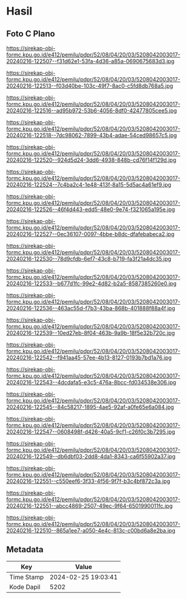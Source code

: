 # Hasil

## Foto C Plano

https://sirekap-obj-formc.kpu.go.id/e412/pemilu/pdpr/52/08/04/20/03/5208042003017-20240216-122507--f31d62e1-53fa-4d36-a85a-0690675683d3.jpg

https://sirekap-obj-formc.kpu.go.id/e412/pemilu/pdpr/52/08/04/20/03/5208042003017-20240216-122513--f03d40be-103c-49f7-8ac0-c5fd8db768a5.jpg

https://sirekap-obj-formc.kpu.go.id/e412/pemilu/pdpr/52/08/04/20/03/5208042003017-20240216-122516--ad95b972-53b6-4056-8df0-42477805cee5.jpg

https://sirekap-obj-formc.kpu.go.id/e412/pemilu/pdpr/52/08/04/20/03/5208042003017-20240216-122518--7dc98062-7899-43b4-adae-54ced98657c5.jpg

https://sirekap-obj-formc.kpu.go.id/e412/pemilu/pdpr/52/08/04/20/03/5208042003017-20240216-122520--924d5d24-3dd6-4938-848b-cd76f14f129d.jpg

https://sirekap-obj-formc.kpu.go.id/e412/pemilu/pdpr/52/08/04/20/03/5208042003017-20240216-122524--7c4ba2c4-1e48-413f-8a15-5d5ac4a61ef9.jpg

https://sirekap-obj-formc.kpu.go.id/e412/pemilu/pdpr/52/08/04/20/03/5208042003017-20240216-122526--46f4d443-edd5-48e0-9e74-f321065a195e.jpg

https://sirekap-obj-formc.kpu.go.id/e412/pemilu/pdpr/52/08/04/20/03/5208042003017-20240216-122527--0ec36107-0097-4bbe-b8dc-dfafebabeca2.jpg

https://sirekap-obj-formc.kpu.go.id/e412/pemilu/pdpr/52/08/04/20/03/5208042003017-20240216-122530--78d9cfdb-6ef7-43c8-b719-fa3f21a4dc35.jpg

https://sirekap-obj-formc.kpu.go.id/e412/pemilu/pdpr/52/08/04/20/03/5208042003017-20240216-122533--b677d1fc-99e2-4d82-b2a5-8587385260e0.jpg

https://sirekap-obj-formc.kpu.go.id/e412/pemilu/pdpr/52/08/04/20/03/5208042003017-20240216-122536--463ac55d-f7b3-43ba-868b-401888f88a4f.jpg

https://sirekap-obj-formc.kpu.go.id/e412/pemilu/pdpr/52/08/04/20/03/5208042003017-20240216-122539--10ed27eb-8f04-463b-9a9b-18f5e32b720c.jpg

https://sirekap-obj-formc.kpu.go.id/e412/pemilu/pdpr/52/08/04/20/03/5208042003017-20240216-122542--f941aa45-57ee-4b13-8127-0193b7bd1a76.jpg

https://sirekap-obj-formc.kpu.go.id/e412/pemilu/pdpr/52/08/04/20/03/5208042003017-20240216-122543--4dcdafa5-e3c5-476a-8bcc-fd034538e306.jpg

https://sirekap-obj-formc.kpu.go.id/e412/pemilu/pdpr/52/08/04/20/03/5208042003017-20240216-122545--84c58217-1895-4ae5-92af-a0fe65e6a084.jpg

https://sirekap-obj-formc.kpu.go.id/e412/pemilu/pdpr/52/08/04/20/03/5208042003017-20240216-122547--0608498f-d426-40a5-9cf1-c26f0c3b7295.jpg

https://sirekap-obj-formc.kpu.go.id/e412/pemilu/pdpr/52/08/04/20/03/5208042003017-20240216-122549--db6dbf03-2dd8-4da1-8343-ca6f55902a37.jpg

https://sirekap-obj-formc.kpu.go.id/e412/pemilu/pdpr/52/08/04/20/03/5208042003017-20240216-122551--c550eef6-3f33-4f56-9f7f-b3c4bf872c3a.jpg

https://sirekap-obj-formc.kpu.go.id/e412/pemilu/pdpr/52/08/04/20/03/5208042003017-20240216-122551--abcc4869-2507-49ec-9f64-6501990011fc.jpg

https://sirekap-obj-formc.kpu.go.id/e412/pemilu/pdpr/52/08/04/20/03/5208042003017-20240216-122510--865a1ee7-a050-4e4c-813c-c00bd6a8e2ba.jpg


## Metadata

| Key        | Value               |
| ---------- | ------------------- |
| Time Stamp | 2024-02-25 19:03:41 |
| Kode Dapil | 5202                |



